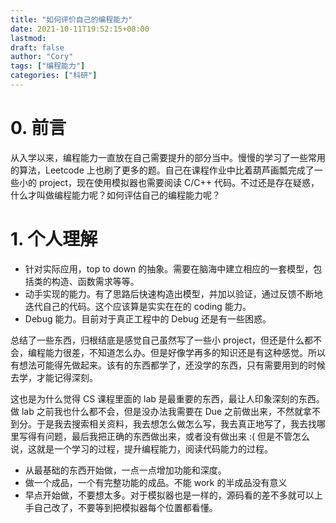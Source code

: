 ```yaml
---
title: "如何评价自己的编程能力"
date: 2021-10-11T19:52:15+08:00
lastmod: 
draft: false
author: "Cory"
tags: ["编程能力"]
categories: ["科研"]
---
```


# 0. 前言

从入学以来，编程能力一直放在自己需要提升的部分当中。慢慢的学习了一些常用的算法，Leetcode 上也刷了更多的题。自己在课程作业中比着葫芦画瓢完成了一些小的 project，现在使用模拟器也需要阅读 C/C++ 代码。不过还是存在疑惑，什么才叫做编程能力呢？如何评估自己的编程能力呢？

# 1. 个人理解

+ 针对实际应用，top to down 的抽象。需要在脑海中建立相应的一套模型，包括类的构造、函数需求等等。
+ 动手实现的能力。有了思路后快速构造出模型，并加以验证，通过反馈不断地迭代自己的代码。这个应该算是实实在在的 coding 能力。
+ Debug 能力。目前对于真正工程中的 Debug 还是有一些困惑。

总结了一些东西，归根结底是感觉自己虽然写了一些小 project，但还是什么都不会，编程能力很差，不知道怎么办。但是好像学再多的知识还是有这种感觉。所以有想法可能得先做起来。该有的东西都学了，还没学的东西，只有需要用到的时候去学，才能记得深刻。

这也是为什么觉得 CS 课程里面的 lab 是最重要的东西，最让人印象深刻的东西。做 lab 之前我也什么都不会，但是没办法我需要在 Due 之前做出来，不然就拿不到分。于是我去搜索相关资料，我去想怎么做怎么写，我去真正地写了，我去找哪里写得有问题，最后我把正确的东西做出来，或者没有做出来 :( 但是不管怎么说，这就是一个学习的过程，提升编程能力，阅读代码能力的过程。

+ 从最基础的东西开始做，一点一点增加功能和深度。
+ 做一个成品，一个有完整功能的成品。不能 work 的半成品没有意义
+ 早点开始做，不要想太多。对于模拟器也是一样的，源码看的差不多就可以上手自己改了，不要等到把模拟器每个位置都看懂。



